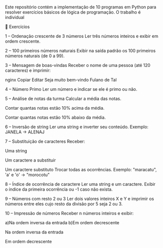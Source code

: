 Este repositório contém a implementação de 10 programas em Python para resolver exercícios básicos de lógica de programação.
O trabalho é individual

📌 Exercícios

1 – Ordenação crescente de 3 números
Ler três números inteiros e exibir em ordem crescente.

2 – 100 primeiros números naturais
Exibir na saída padrão os 100 primeiros números naturais (de 0 a 99).

3 – Mensagem de boas-vindas
Receber o nome de uma pessoa (até 120 caracteres) e imprimir:

nginx
Copiar
Editar
Seja muito bem-vindo Fulano de Tal

4 – Número Primo
Ler um número e indicar se ele é primo ou não.

5 – Análise de notas da turma
Calcular a média das notas.

Contar quantas notas estão 10% acima da média.

Contar quantas notas estão 10% abaixo da média.

6 – Inversão de string
Ler uma string e inverter seu conteúdo.
Exemplo: JANELA → ALENAJ

7 – Substituição de caracteres
Receber:

Uma string

Um caractere a substituir

Um caractere substituto
Trocar todas as ocorrências.
Exemplo: "maracatu", 'a' e 'o' → "morocotu"

8 – Índice de ocorrência de caractere
Ler uma string e um caractere.
Exibir o índice da primeira ocorrência ou -1 caso não exista.

9 – Números com resto 2 ou 3
Ler dois valores inteiros X e Y e imprimir os números entre eles cujo resto da divisão por 5 seja 2 ou 3.

10 – Impressão de números
Receber n números inteiros e exibir:

a)Na ordem inversa da entrada
b)Em ordem decrescente

Na ordem inversa da entrada

Em ordem decrescente
